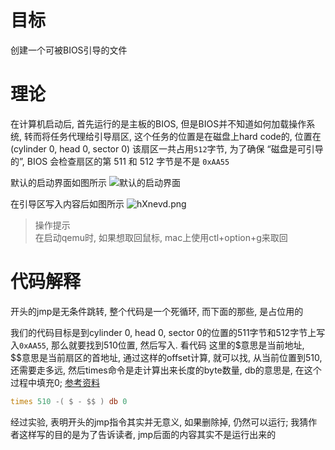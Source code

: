 # 目标
创建一个可被BIOS引导的文件

# 理论
在计算机启动后, 首先运行的是主板的BIOS, 但是BIOS并不知道如何加载操作系统, 转而将任务代理给引导扇区, 这个任务的位置是在磁盘上hard code的, 位置在(cylinder 0, head 0, sector 0) 该扇区一共占用`512`字节, 为了确保 “磁盘是可引导的”, BIOS 会检查扇区的第 511 和 512 字节是不是 `0xAA55`

默认的启动界面如图所示
![默认的启动界面](https://z3.ax1x.com/2021/09/10/hXEfyt.png)

在引导区写入内容后如图所示
![hXnevd.png](https://z3.ax1x.com/2021/09/10/hXnevd.png)

> 操作提示 </br>
> 在启动qemu时, 如果想取回鼠标, mac上使用ctl+option+g来取回

# 代码解释
开头的jmp是无条件跳转, 整个代码是一个死循环, 而下面的那些, 是占位用的

我们的代码目标是到cylinder 0, head 0, sector 0的位置的511字节和512字节上写入`0xAA55`, 那么就要找到510位置, 然后写入. 看代码
这里的$意思是当前地址, $$意思是当前扇区的首地址, 通过这样的offset计算, 就可以找, 从当前位置到510, 还需要走多远, 然后times命令是走计算出来长度的byte数量, db的意思是, 在这个过程中填充0; [参考资料](https://engineersasylum.com/t/times-510-db-0-means/132)
```asm
times 510 -( $ - $$ ) db 0
```

经过实验, 表明开头的jmp指令其实并无意义, 如果删除掉, 仍然可以运行; 我猜作者这样写的目的是为了告诉读者, jmp后面的内容其实不是运行出来的